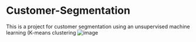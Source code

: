 # Customer-Segmentation
This is a project for customer segmentation using an unsupervised machine learning (K-means clustering 
![image](https://github.com/Efep3332/Customer-Segmentation/assets/141910310/4c6bc38c-0807-40e3-b249-7347ca4d82d9)
